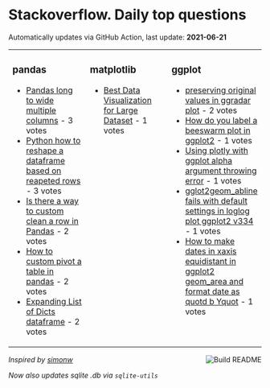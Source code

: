 # Stackoverflow. Daily top questions 

Automatically updates via GitHub Action, last update: **<!-- date starts -->2021-06-21<!-- date ends -->**


<table><tr><td valign="top" width="33%">

### pandas
<!-- pandas starts -->
* [Pandas long to wide multiple columns](https://stackoverflow.com/questions/68061271/pandas-long-to-wide-multiple-columns) - 3 votes
* [Python how to reshape a dataframe based on reapeted rows](https://stackoverflow.com/questions/68069873/python-how-to-reshape-a-dataframe-based-on-reapeted-rows) - 3 votes
* [Is there a way to custom clean a row in Pandas](https://stackoverflow.com/questions/68071743/is-there-a-way-to-custom-clean-a-row-in-pandas) - 2 votes
* [How to custom pivot a table in pandas](https://stackoverflow.com/questions/68074225/how-to-custom-pivot-a-table-in-pandas) - 2 votes
* [Expanding List of Dicts dataframe](https://stackoverflow.com/questions/68065117/expanding-list-of-dicts-dataframe) - 2 votes
<!-- pandas ends -->
</td><td valign="top" width="34%">


### matplotlib
<!-- matplotlib starts -->
* [Best Data Visualization for Large Dataset](https://stackoverflow.com/questions/68062222/best-data-visualization-for-large-dataset) - 1 votes
<!-- matplotlib ends -->
</td><td valign="top" width="34%">


### ggplot
<!-- ggplot2 starts -->
* [preserving original values in ggradar plot](https://stackoverflow.com/questions/68065132/preserving-original-values-in-ggradar-plot) - 2 votes
* [How do you label a beeswarm plot in ggplot2](https://stackoverflow.com/questions/68069124/how-do-you-label-a-beeswarm-plot-in-ggplot2) - 1 votes
* [Using plotly with ggplot  alpha argument throwing error](https://stackoverflow.com/questions/68072321/using-plotly-with-ggplot-alpha-argument-throwing-error) - 1 votes
* [gglot2geom_abline fails with default settings in loglog plot ggplot2 v334](https://stackoverflow.com/questions/68068628/gglot2geom-abline-fails-with-default-settings-in-log-log-plot-ggplot2-v3-3-4) - 1 votes
* [How to make dates in xaxis equidistant in ggplot2 geom_area and format date as quotd b Yquot](https://stackoverflow.com/questions/68067372/how-to-make-dates-in-x-axis-equidistant-in-ggplot2-geom-area-and-format-date-a) - 1 votes
<!-- ggplot2 ends -->
</td></tr></table>

<a href="https://github.com/hp0404/hp0404/actions"><img src="https://github.com/hp0404/hp0404/workflows/Build%20README/badge.svg" align="right" alt="Build README"></a> <p>*Inspired by  [simonw](https://github.com/simonw/simonw)*</p> <p> *Now also updates sqlite .db via `sqlite-utils`* </p>
